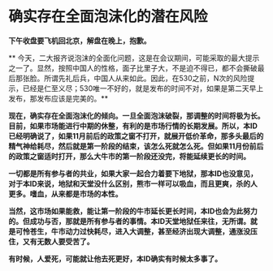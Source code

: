 确实存在全面泡沫化的潜在风险
====

			

**下午收盘要飞机回北京，解盘在晚上，抱歉。**

** 今天，二大报齐说泡沫的全面化问题，这是在会议期间，可能采取的最大提示之一了。显然，按照中国人的性格，面子比里子大，不是迫不得已，都不会撕破最后那张脸。所谓先礼后兵，中国人从来如此。因此，在530之前，N次的风险提示，已经是仁至义尽；530唯一不好的，就是发布的时间不对，如果是第二天早上发布，那发布应该是完美的。**

**现在，确实存在全面泡沫化的倾向。一旦全面泡沫破裂，那调整的时间将极为长。目前，如果市场能进行中期的休整，有利的是市场行情的长期发展。所以，本ID已经明确说了，如果11月前后的政策之窗不打开，就展开低价革命，那多头最后的精气神给耗尽，然后就是第一阶段的结束，该怎么死就怎么死。但如果11月份前后的政策之窗适时打开，那么大牛市的第一阶段还没完，将能延续更长的时间。**

**一切都是所有参与者的共业，如果大家一起合力着要下地狱，那本ID也没意见，对于本ID来说，地狱和天堂没什么区别，熊市一样可以吸血，而且更爽，杀的人更多。嗜血，从来都是市场的本性。**

**当然，这市场如果能救，能让第一阶段的牛市延长更长时间，本ID也会为此努力的。但成功与否，那就是所有参与者的事情。本ID天堂地狱任来往，无所谓。就是可怜苍生，牛市动力过快耗尽，进入大调整，甚至经济出现大调整，通涨没压住，又有无数人要受苦了。**

**有时候，人爱死，可能就让他去死更好，本ID确实有时候太多事了。**

